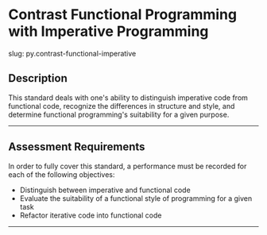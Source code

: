 # Contrast Functional Programming with Imperative Programming

slug: py.contrast-functional-imperative

## Description
This standard deals with one's ability to distinguish imperative code from functional code, recognize the differences in structure and style, and determine functional programming's suitability for a given purpose.

---
## Assessment Requirements
In order to fully cover this standard, a performance must be recorded for each of the following objectives:

- Distinguish between imperative and functional code
- Evaluate the suitability of a functional style of programming for a given task
- Refactor iterative code into functional code


---
